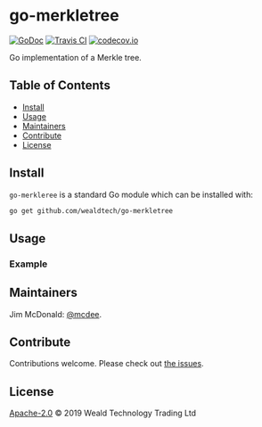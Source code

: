 # go-merkletree

[![GoDoc](https://godoc.org/github.com/wealdtech/go-merkletree?status.svg)](https://godoc.org/github.com/wealdtech/go-merkletree)
[![Travis CI](https://img.shields.io/travis/wealdtech/go-merkletree.svg?style=flat-square&branch=master)](https://travis-ci.org/wealdtech/go-merkletree)
[![codecov.io](https://img.shields.io/codecov/c/github/wealdtech/go-merkletree.svg?style=flat-square&branch=master)](https://codecov.io/github/wealdtech/go-merkletree?branch=master)

Go implementation of a Merkle tree.


## Table of Contents

- [Install](#install)
- [Usage](#usage)
- [Maintainers](#maintainers)
- [Contribute](#contribute)
- [License](#license)

## Install

`go-merkleree` is a standard Go module which can be installed with:

```sh
go get github.com/wealdtech/go-merkletree
```

## Usage


### Example

## Maintainers

Jim McDonald: [@mcdee](https://github.com/mcdee).

## Contribute

Contributions welcome. Please check out [the issues](https://github.com/wealdtech/go-merkltree/issues).

## License

[Apache-2.0](LICENSE) © 2019 Weald Technology Trading Ltd
